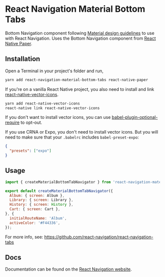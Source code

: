 # React Navigation Material Bottom Tabs

Bottom Navigation component following [Material design guidelines](https://material.io/design/components/bottom-navigation.html) to use with React Navigation. Uses the Bottom Navigation component from [React Native Paper](https://callstack.github.io/react-native-paper/bottom-navigation.html).

## Installation

Open a Terminal in your project's folder and run,

```sh
yarn add react-navigation-material-bottom-tabs react-native-paper
```

If you're on a vanilla React Native project, you also need to install and link [react-native-vector-icons](https://github.com/oblador/react-native-vector-icons).

```sh
yarn add react-native-vector-icons
react-native link react-native-vector-icons
```

If you don't want to install vector icons, you can use [babel-plugin-optional-require](https://github.com/satya164/babel-plugin-optional-require) to opt-out.

If you use CRNA or Expo, you don't need to install vector icons. But you will need to make sure that your `.babelrc` includes `babel-preset-expo`:

```json
{
  "presets": ["expo"]
}
```

## Usage

```js
import { createMaterialBottomTabNavigator } from 'react-navigation-material-bottom-tabs';

export default createMaterialBottomTabNavigator({
  Album: { screen: Album },
  Library: { screen: Library },
  History: { screen: History },
  Cart: { screen: Cart },
}, {
  initialRouteName: 'Album',
  activeColor: '#F44336',
});
```

For more info, see: https://github.com/react-navigation/react-navigation-tabs

## Docs

Documentation can be found on the [React Navigation website](https://reactnavigation.org/docs/material-bottom-tab-navigator.html).
